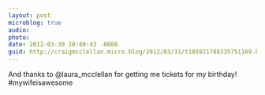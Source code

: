 ```yaml
---
layout: post
microblog: true
audio: 
photo: 
date: 2012-03-30 20:49:43 -0600
guid: http://craigmcclellan.micro.blog/2012/03/31/t185921788335751169.html
---
```

And thanks to @laura_mcclellan for getting me tickets for my birthday! #mywifeisawesome
